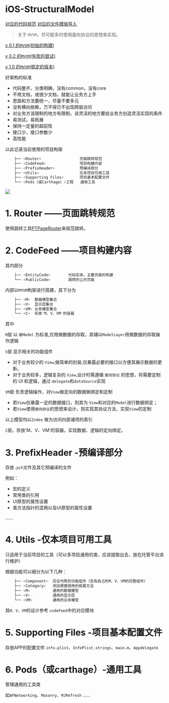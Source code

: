 # iOS-StructuralModel

[对应的代码规范](https://ocomme.github.io/post/ios-development/objective-c-coding-standard/)
[对应的文件模版导入](./LocalTemplate.md)


> 关于 `MVVM`，尽可能多的使用面向协议的思想来实现。


[v 0.1 的`MVVM`(初始的构建)](https://github.com/OComme/iOS-ProjectStructureDemo/blob/28eefb5dd95c1c9226ef27b51248a8e507343363/README.md)

[v 0.2 的`MVVM`(失败的尝试)](https://github.com/OComme/iOS-ProjectStructureDemo/blob/d491a52ff67097fa7483c4708eedd228976c22e4/README.md)

[v 1.0 的`MVVM`(稳定的版本)](https://github.com/OComme/iOS-ProjectStructureDemo/blob/4319df69cf5224bf39fd98eb5ca188a18288c4fa/README.md)

好架构的标准
- 代码整齐，分类明确，没有common，没有core
- 不用文档，或很少文档，就能让业务方上手
- 思路和方法要统一，尽量不要多元
- 没有横向依赖，万不得已不出现跨层访问
- 对业务方该限制的地方有限制，该灵活的地方要给业务方创造灵活实现的条件
- 易测试，易拓展
- 保持一定量的超前性
- 接口少，接口参数少
- 高性能

以此记录当前使用的项目构架

```Objective-C
    ├── <Router>                 页面跳转规范
    ├── <CodeFeed>               项目构建内容
    ├── <PrefixHeader>           预编译部分
    ├── <Utils>                  仅本项目可用工具
    ├── <Supporting Files>       项目基本配置文件
    └── <Pods（或Carthage）>工程   通用工具
```

![](Asset/sample.gif)

# 1. Router ——页面跳转规范

使用跳转工具[PTPageRouter](https://github.com/OComme/PT-PageRouter)来规范跳转。

# 2. CodeFeed ——项目构建内容

其内部分

```Objective-C
    ├── <EntityCode>        代码实体，主要页面的构建
    └── <PublicCode>        跳转的公共页面
```

内部以`MVVM`构架进行搭建，其下分为

```Objective-C
    ├── <M>  数据模型集合
    ├── <V>  显示层集合
    ├── <VM> 业务模型集合
    └── <C>  存放'M、V、VM'的容器
```

其中

`M`层 以 `瘦Model` 为标准,仅用做数据的存取，其辅以`ModelLayer`用做数据的存取操作逻辑

`V`层 显示相关的功能组件

- 对于业务较少的 `View`,做简单的封装,仅暴露必要的接口以方便其展示数据的更新。
- 对于业务较多，逻辑复杂的 `View`,设计时需遵循 `面向协议` 的思想，将需要定制的 UI 和逻辑，通过 `delegate`和`dataSource`实现

`VM`层 负责逻辑操作，对`View`做定向的数据做绑定和定制

- 若`View`仅暴露一定的数据接口，则其为 `View`和对应的`Model`进行数据绑定；
- 若`View`使用`面向协议`的思想来设计，则实现其协议方法，实现`View`的定制

以上模型均以`Index` 做为访问内部诸项的索引

`C`层，存放'M、V、VM'的容器，实现数据、逻辑的定向绑定。

# 3. PrefixHeader -预编译部分

存放`.pch`文件及其它预编译的文件

例如：

- 宏的定义
- 常用类的引用
- UI原型的属性设置
- 类方法指针的混用以及UI原型的属性设置

......

# 4. Utils -仅本项目可用工具

只适用于当前项目的工具（可以多项目通用的类，应该提取出去，放在托管平台进行维护）

根据功能可以细分为以下几种：

```Objective-C
    ├── <Component>  完全内聚的功能组件（含有自己的M、V、VM的完整组件）
    ├── <Category>   添加便捷调用的拓展方法
    ├── <M>          通用的数据模型
    ├── <V>          通用的显示层
    └── <VM>         通用的业务模型
```
其`M、V、VM`的设计参考 `codeFeed`中的对应模块

# 5. Supporting Files -项目基本配置文件

存放APP的配置文件 `info.plist`、`InfoPlist.strings`、`main.m`、`Appdelegate`

# 6. Pods（或carthage）-通用工具

管理通用的工具类

如`AFNetworking`、`Masonry`、`MJRefresh` ......


